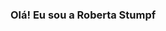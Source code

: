 ### Olá! Eu sou a Roberta Stumpf

<!--
- 🔭 Formada em Desenvolvimento Fullstack.
- 🌱 Atualmente estudando C# e React.
- 💬 robertamdstumpf@gmail.com
-->
